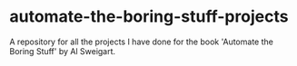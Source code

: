 # automate-the-boring-stuff-projects
A repository for all the projects I have done for the book 'Automate the Boring Stuff' by Al Sweigart.
